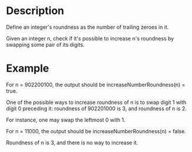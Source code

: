 # Description

Define an integer's roundness as the number of trailing zeroes in it.

Given an integer n, check if it's possible to increase n's roundness by swapping some pair of its digits.

# Example

For n = 902200100, the output should be
increaseNumberRoundness(n) = true.

One of the possible ways to increase roundness of n is to swap digit 1 with digit 0 preceding it: roundness of 902201000 is 3, and roundness of n is 2.

For instance, one may swap the leftmost 0 with 1.

For n = 11000, the output should be
increaseNumberRoundness(n) = false.

Roundness of n is 3, and there is no way to increase it.